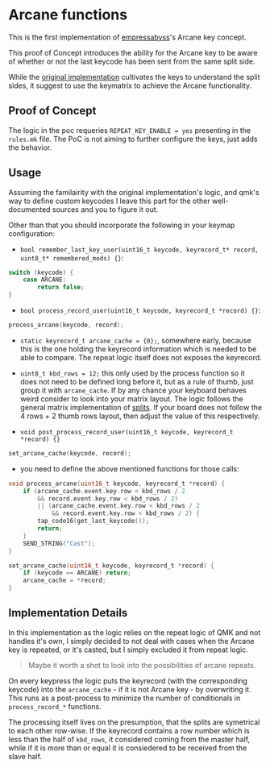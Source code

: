 # Arcane functions

This is the first implementation of
[empressabyss](https://github.com/empressabyss)'s Arcane key concept.

This proof of Concept introduces the ability for the Arcane key to be aware of
whether or not the last keycode has been sent from the same split side.

While the
[original implementation](https://github.com/empressabyss/nordrassil?tab=readme-ov-file#implementation)
cultivates the keys to understand the split sides, it suggest to use the
keymatrix to achieve the Arcane functionality.

## Proof of Concept

The logic in the poc requeries `REPEAT_KEY_ENABLE = yes` presenting in the
`rules.mk` file.  The PoC is not aiming to further configure the keys, just
adds the behavior.

## Usage

Assuming the familairity with the original implementation's logic, and qmk's way
to define custom keycodes I leave this part for the other well-documented
sources and you to figure it out.

Other than that you should incorporate the following in your keymap configuration:

- `bool remember_last_key_user(uint16_t keycode, keyrecord_t* record,
uint8_t* remembered_mods) {}`:

``` c
switch (keycode) {
    case ARCANE:
        return false;
}
```

- `bool process_record_user(uint16_t keycode, keyrecord_t *record) {}`:

```c
process_arcane(keycode, record);
```

- `static keyrecord_t arcane_cache = {0};`, somewhere early, because this
is the one holding the keyrecord information which is needed to be able to
compare. The repeat logic itself does not exposes the keyrecord.

- `uint8_t kbd_rows = 12;` this only used by the process function so it
does not need to be defined long before it, but as a rule of thumb, just
group it with `arcane_cache`. If by any chance your keyboard behaves weird
consider to look into your matrix layout. The logic follows the general
matrix implementation of
[splits](https://docs.qmk.fm/features/split_keyboard#layout-macro).
If your board does not follow the 4 rows + 2 thumb rows layout, then
adjust the value of this respectively.

- `void post_process_record_user(uint16_t keycode, keyrecord_t *record) {}`

```c
set_arcane_cache(keycode, record);
```

- you need to define the above mentioned functions for those calls:

```c
void process_arcane(uint16_t keycode, keyrecord_t *record) {
    if (arcane_cache.event.key.row < kbd_rows / 2
        && record.event.key.row < kbd_rows / 2)
        || (arcane_cache.event.key.row < kbd_rows / 2
            && record.event.key.row < kbd_rows / 2) {
        tap_code16(get_last_keycode());
        return;
    }
    SEND_STRING("Cast");
}
```

```c
set_arcane_cache(uint16_t keycode, keyrecord_t *record) {
    if (keycode == ARCANE) return;
    arcane_cache = *record;
}
```

## Implementation Details

In this implementation as the logic relies on the repeat logic of QMK and not handles
it's own, I simply decided to not deal with cases when the Arcane key is
repeated, or it's casted, but I simply excluded it from repeat logic.

> Maybe it worth a shot to look into the possibilities of arcane repeats.

On every keypress the logic puts the keyrecord (with the corresponding keycode) into
the `arcane_cache` - if it is not Arcane key - by overwriting it. This runs as a
post-process to minimize the number of conditionals in `process_record_*` functions.

The processing itself lives on the presumption, that the splits are symetrical
to each other row-wise.
If the keyrecord contains a row number which is less than the half of
`kbd_rows`, it considered coming from the master half, while if it is more than
or equal it is consiedered to be received from the slave half.

